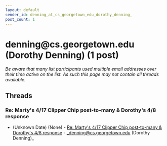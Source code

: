 ```yaml
---
layout: default
sender_id: denning_at_cs_georgetown_edu_dorothy_denning_
post_count: 1
---
```


# denning<span>@</span>cs.georgetown.edu (Dorothy Denning) (1 post)

_Be aware that many list participants used multiple email addresses over their time active on the list. As such this page may not contain all threads available._

## Threads

### Re:  Marty's 4/17 Clipper Chip post-to-many & Dorothy's 4/8 response
+ (Unknown Date) (None) - [Re:  Marty's 4/17 Clipper Chip post-to-many & Dorothy's 4/8 response](/archive/1993/unknown/863a1ba6039c5a1311b9a4117bb284f877e3ae19cf976c74ca9c2f30604e5b7e) - _denning@cs.georgetown.edu (Dorothy Denning)_

